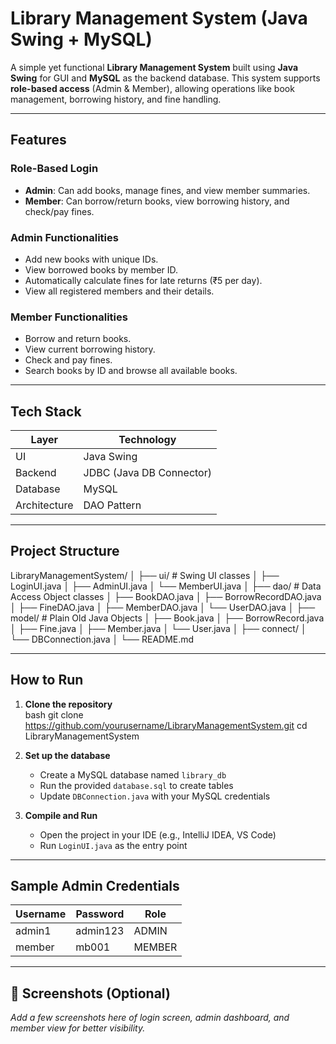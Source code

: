 # Library Management System (Java Swing + MySQL)

A simple yet functional **Library Management System** built using **Java Swing** for GUI and **MySQL** as the backend database. This system supports **role-based access** (Admin & Member), allowing operations like book management, borrowing history, and fine handling.

---

## Features

### Role-Based Login
- **Admin**: Can add books, manage fines, and view member summaries.
- **Member**: Can borrow/return books, view borrowing history, and check/pay fines.

### Admin Functionalities
- Add new books with unique IDs.
- View borrowed books by member ID.
- Automatically calculate fines for late returns (₹5 per day).
- View all registered members and their details.

### Member Functionalities
- Borrow and return books.
- View current borrowing history.
- Check and pay fines.
- Search books by ID and browse all available books.

---

## Tech Stack

| Layer        | Technology               |
|--------------|--------------------------|
| UI           | Java Swing               |
| Backend      | JDBC (Java DB Connector) |
| Database     | MySQL                    |
| Architecture | DAO Pattern              |

---

##  Project Structure

LibraryManagementSystem/
│
├── ui/                 # Swing UI classes
│   ├── LoginUI.java
│   ├── AdminUI.java
│   └── MemberUI.java
│
├── dao/                # Data Access Object classes
│   ├── BookDAO.java
│   ├── BorrowRecordDAO.java
│   ├── FineDAO.java
│   ├── MemberDAO.java
│   └── UserDAO.java
│
├── model/              # Plain Old Java Objects
│   ├── Book.java
│   ├── BorrowRecord.java
│   ├── Fine.java
│   ├── Member.java
│   └── User.java
│
├── connect/
│   └── DBConnection.java
│
└── README.md     



---

## How to Run

1. **Clone the repository**  
   bash
   git clone https://github.com/yourusername/LibraryManagementSystem.git
   cd LibraryManagementSystem

2. **Set up the database**

   * Create a MySQL database named `library_db`
   * Run the provided `database.sql` to create tables
   * Update `DBConnection.java` with your MySQL credentials

3. **Compile and Run**

   * Open the project in your IDE (e.g., IntelliJ IDEA, VS Code)
   * Run `LoginUI.java` as the entry point

---

## Sample Admin Credentials


| Username | Password | Role   |
| -------- | -------- | ------ |
| admin1   | admin123 | ADMIN  |
| member   | mb001    | MEMBER |

---

## 📸 Screenshots (Optional)

*Add a few screenshots here of login screen, admin dashboard, and member view for better visibility.*


